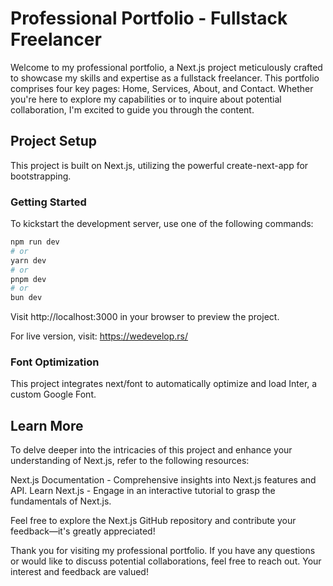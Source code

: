 # Professional Portfolio - Fullstack Freelancer

Welcome to my professional portfolio, a Next.js project meticulously crafted to showcase my skills and expertise as a fullstack freelancer. This portfolio comprises four key pages: Home, Services, About, and Contact. Whether you're here to explore my capabilities or to inquire about potential collaboration, I'm excited to guide you through the content.

## Project Setup

This project is built on Next.js, utilizing the powerful create-next-app for bootstrapping.

### Getting Started

To kickstart the development server, use one of the following commands:

```bash
npm run dev
# or
yarn dev
# or
pnpm dev
# or
bun dev
```

Visit http://localhost:3000 in your browser to preview the project.

For live version, visit: https://wedevelop.rs/

### Font Optimization

This project integrates next/font to automatically optimize and load Inter, a custom Google Font.

## Learn More

To delve deeper into the intricacies of this project and enhance your understanding of Next.js, refer to the following resources:

Next.js Documentation - Comprehensive insights into Next.js features and API.
Learn Next.js - Engage in an interactive tutorial to grasp the fundamentals of Next.js.

Feel free to explore the Next.js GitHub repository and contribute your feedback—it's greatly appreciated!

Thank you for visiting my professional portfolio. If you have any questions or would like to discuss potential collaborations, feel free to reach out. Your interest and feedback are valued!

